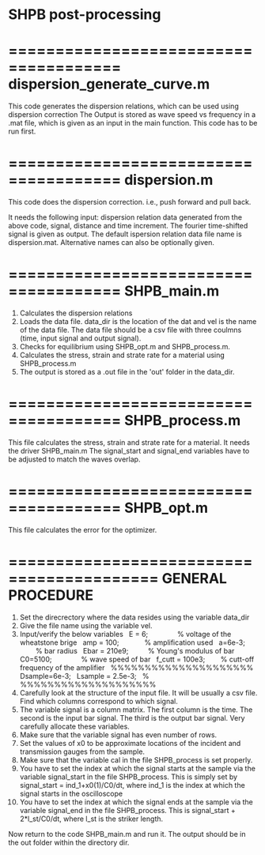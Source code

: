 # SHPB post-processing
======================================
dispersion_generate_curve.m
======================================
This code generates the dispersion relations, which can be used using dispersion correction
The Output is stored as wave speed vs frequency in a .mat file, which is given as an input in the main function. 
This code has to be run first.


======================================
dispersion.m
======================================
This code does the dispersion correction. i.e., push forward and pull back. 

It needs the following input: dispersion relation data generated from the above code, signal, distance and time increment. 
The fourier time-shifted signal is given as output.
The default ispersion relation data file name is dispersion.mat. Alternative names can also be optionally given.


======================================
SHPB_main.m
======================================
1. Calculates the dispersion relations
2. Loads the data file. data_dir is the location of the dat and vel is the name of the data file. The data file should be a csv file with three coulmns (time, input signal and output signal). 
3. Checks for equilibrium using SHPB_opt.m and SHPB_process.m.
4. Calculates the stress, strain and strate rate for a material using SHPB_process.m 
5. The output is stored as a .out file in the 'out' folder in the data_dir. 


======================================
SHPB_process.m
======================================
This file calculates the stress, strain and strate rate for a material. It needs the driver SHPB_main.m
The signal_start and signal_end variables have to be adjusted to match the waves overlap.


======================================
SHPB_opt.m
======================================
This file calculates the error for the optimizer.


==========================================
GENERAL PROCEDURE
==========================================
1. Set the direcrectory where the data resides using the variable data_dir 
2. Give the file name using the variable vel.
3. Input/verify the below variables
  E = 6;               % voltage of the wheatstone brige
  amp = 100;             % amplification used
  a=6e-3;               % bar radius
  Ebar = 210e9;          % Young's modulus of bar
  C0=5100;               % wave speed of bar
  f_cutt = 100e3;        % cutt-off frequency of the amplifier
  %%%%%%%%%%%%%%%%%%%%%
  Dsample=6e-3;
  Lsample = 2.5e-3;
  % %%%%%%%%%%%%%%%%%%%%
4. Carefully look at the structure of the input file. It will be usually a csv file. Find which columns correspond to which signal. 
5. The variable signal is a column matrix. The first column is the time. The second is the input bar signal. The third is the output bar signal.
Very carefully allocate these variables.
6. Make sure that the variable signal has even number of rows.
7. Set the values of x0 to be approximate locations of the incident and transmission gauges from the sample.
8. Make sure that the variable cal in the file SHPB_process is set properly.
9. You have to set the index at which the signal starts at the sample via the variable signal_start in the file SHPB_process. This is simply set by signal_start = ind_1+x0(1)/C0/dt, where ind_1 is the index at which the signal starts in the oscilloscope
10. You have to set the index at which the signal ends at the sample via the variable signal_end in the file SHPB_process. This is signal_start + 2*l_st/C0/dt, where l_st is the striker length. 

Now return to the code SHPB_main.m and run it. The output should be in the out folder within the directory dir.
